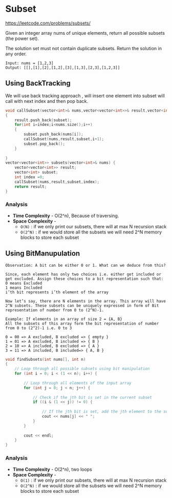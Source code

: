 # Subset

https://leetcode.com/problems/subsets/

Given an integer array nums of unique elements, return all possible subsets (the power set).

The solution set must not contain duplicate subsets. Return the solution in any order.

```
Input: nums = [1,2,3]
Output: [[],[1],[2],[1,2],[3],[1,3],[2,3],[1,2,3]]
```

## Using BackTracking

We will use back tracking approach , will insert one element into subset will call with next index and then pop back.

```cpp
void callSubset(vector<int>& nums,vector<vector<int>>& result,vector<int>& subset, int index)
{
    result.push_back(subset);
    for(int i=index;i<nums.size();i++)
    {
        subset.push_back(nums[i]);
        callSubset(nums,result,subset,i+1);
        subset.pop_back();
    }
    
}
vector<vector<int>> subsets(vector<int>& nums) {
    vector<vector<int>> result;
    vector<int> subset;
    int index =0;
    callSubset(nums,result,subset,index);
    return result;
}
```

### Analysis
- **Time Complexity** - O(2^n), Because of traversing.
- **Space Complexity** -
    - `O(N)` : if we only print our subsets, there will at max N recursion stack
    - `O(2^N)` : if we would store all the subsets we will need 2^N memory blocks to store each subset

## Using BitManupulation

```
Observation: A bit can be either 0 or 1. What can we deduce from this?

Since, each element has only two choices i.e. either get included or get excluded. Assign these choices to a bit representation such that:
0 means Excluded
1 means Included
i’th bit represents i’th element of the array

Now let’s say, there are N elements in the array. This array will have 2^N subsets. These subsets can be uniquely expressed in form of Bit representation of number from 0 to (2^N)-1.

Example: If elements in an array of size 2 = {A, B}
All the subsets of this array form the bit representation of number from 0 to (2^2)-1 i.e. 0 to 3

0 = 00 => A excluded, B excluded => { empty }
1 = 01 => A excluded, B included => { B }
2 = 10 => A included, B excluded => { A }
3 = 11 => A included, B included=> { A, B }
```

```cpp
void findSubsets(int nums[], int n)
{
    // Loop through all possible subsets using bit manipulation
    for (int i = 0; i < (1 << n); i++) {
 
        // Loop through all elements of the input array
        for (int j = 0; j < n; j++) {
 
            // Check if the jth bit is set in the current subset
            if ((i & (1 << j)) != 0) {
 
                // If the jth bit is set, add the jth element to the subset
                cout << nums[j] << " ";
            }
        }
 
        cout << endl;
    }
}
```

### Analysis
- **Time Complexity** - O(2^n), two loops
- **Space Complexity** -
    - `O(1)` : if we only print our subsets, there will at max N recursion stack
    - `O(2^N)` : if we would store all the subsets we will need 2^N memory blocks to store each subset